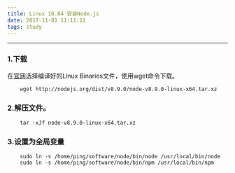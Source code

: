 ```yaml
---
title: Linux 16.04 安装Node.js
date: 2017-11-01 11:11:11
tags: study
---
```

***
### 1.下载
在[官网](https://nodejs.org/en/download/)选择编译好的Linux Binaries文件，使用wget命令下载。
```
    wget http://nodejs.org/dist/v8.9.0/node-v8.9.0-linux-x64.tar.xz
```
### 2.解压文件。
```
    tar -xJf node-v8.9.0-linux-x64.tar.xz
```
### 3.设置为全局变量
```
    sudo ln -s /home/ping/software/node/bin/node /usr/local/bin/node
    sudo ln -s /home/ping/software/node/bin/npm /usr/local/bin/npm
```
